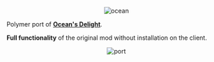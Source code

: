 <center>

![ocean](https://cdn.modrinth.com/data/cached_images/97a88c427148354e37b043d16c1a5b60297850c6.png)

</center>

Polymer port of **[Ocean's Delight](https://modrinth.com/mod/oceans-delight)**.


**Full functionality** of the original mod without installation on the client.
<center>
  
![port](https://cdn.modrinth.com/data/cached_images/8f3a62be892f143d6206629a515042049ae73dec.png)

</center>
